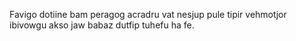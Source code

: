 Favigo dotiine bam peragog acradru vat nesjup pule tipir vehmotjor ibivowgu akso jaw babaz dutfip tuhefu ha fe.